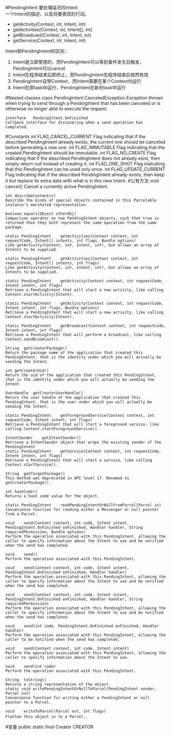 #PendingIntent
要处理延迟的Intent  
一个Intent的描述，以及将要表现的行动。  

+ getActivity(Context, int, Intent, int)  
+ getActivities(Context, int, Intent[], int)
+ getBroadcast(Context, int, Intent, int)
+ getService(Context, int, Intent, int)

Intent和PendingIntent的区别：  
1. Intent是立即使用的，而PendingIntent可以等到事件发生后触发，PendingIntent可以cancel  
2. Intent在程序结束后即终止，而PendingIntent在程序结束后依然有效  
3. PendingIntent自带Context，而Intent需要在某个Context内运行  
4. Intent在原task中运行，PendingIntent在新的task中运行 




#Nested classes
	class	PendingIntent.CanceledException
	Exception thrown when trying to send through a PendingIntent that has been canceled or is otherwise no longer able to execute the request.
 
	interface	PendingIntent.OnFinished
	Callback interface for discovering when a send operation has completed. 
#Constants
	int	FLAG_CANCEL_CURRENT
	Flag indicating that if the described PendingIntent already exists, the current one should be canceled before generating a new one.
	int	FLAG_IMMUTABLE
	Flag indicating that the created PendingIntent should be immutable.
	int	FLAG_NO_CREATE
	Flag indicating that if the described PendingIntent does not already exist, then simply return null instead of creating it.
	int	FLAG_ONE_SHOT
	Flag indicating that this PendingIntent can be used only once.
	int	FLAG_UPDATE_CURRENT
	Flag indicating that if the described PendingIntent already exists, then keep it but replace its extra data with what is in this new Intent. 
#公有方法
	void	cancel()
	Cancel a currently active PendingIntent.

	int	describeContents()
	Describe the kinds of special objects contained in this Parcelable instance's marshaled representation.

	boolean	equals(Object otherObj)
	Comparison operator on two PendingIntent objects, such that true is returned then they both represent the same operation from the same package.

	static PendingIntent	getActivities(Context context, int requestCode, Intent[] intents, int flags, Bundle options)
	Like getActivity(Context, int, Intent, int), but allows an array of Intents to be supplied.

	static PendingIntent	getActivities(Context context, int requestCode, Intent[] intents, int flags)
	Like getActivity(Context, int, Intent, int), but allows an array of Intents to be supplied.

	static PendingIntent	getActivity(Context context, int requestCode, Intent intent, int flags)
	Retrieve a PendingIntent that will start a new activity, like calling Context.startActivity(Intent).

	static PendingIntent	getActivity(Context context, int requestCode, Intent intent, int flags, Bundle options)
	Retrieve a PendingIntent that will start a new activity, like calling Context.startActivity(Intent).

	static PendingIntent	getBroadcast(Context context, int requestCode, Intent intent, int flags)
	Retrieve a PendingIntent that will perform a broadcast, like calling Context.sendBroadcast().

	String	getCreatorPackage()
	Return the package name of the application that created this PendingIntent, that is the identity under which you will actually be sending the Intent.

	int	getCreatorUid()
	Return the uid of the application that created this PendingIntent, that is the identity under which you will actually be sending the Intent.

	UserHandle	getCreatorUserHandle()
	Return the user handle of the application that created this PendingIntent, that is the user under which you will actually be sending the Intent.

	static PendingIntent	getForegroundService(Context context, int requestCode, Intent intent, int flags)
	Retrieve a PendingIntent that will start a foreground service, like calling Context.startForegroundService().

	IntentSender	getIntentSender()
	Retrieve a IntentSender object that wraps the existing sender of the PendingIntent
	static PendingIntent	getService(Context context, int requestCode, Intent intent, int flags)
	Retrieve a PendingIntent that will start a service, like calling Context.startService().

	String	getTargetPackage()
	This method was deprecated in API level 17. Renamed to getCreatorPackage().

	int	hashCode()
	Returns a hash code value for the object.

	static PendingIntent	readPendingIntentOrNullFromParcel(Parcel in)
	Convenience function for reading either a Messenger or null pointer from a Parcel.

	void	send(Context context, int code, Intent intent, PendingIntent.OnFinished onFinished, Handler handler, String requiredPermission, Bundle options)
	Perform the operation associated with this PendingIntent, allowing the caller to specify information about the Intent to use and be notified when the send has completed.

	void	send()
	Perform the operation associated with this PendingIntent.

	void	send(Context context, int code, Intent intent, PendingIntent.OnFinished onFinished, Handler handler)
	Perform the operation associated with this PendingIntent, allowing the caller to specify information about the Intent to use and be notified when the send has completed.

	void	send(Context context, int code, Intent intent, PendingIntent.OnFinished onFinished, Handler handler, String requiredPermission)
	Perform the operation associated with this PendingIntent, allowing the caller to specify information about the Intent to use and be notified when the send has completed.

	void	send(int code, PendingIntent.OnFinished onFinished, Handler handler)
	Perform the operation associated with this PendingIntent, allowing the caller to be notified when the send has completed.

	void	send(Context context, int code, Intent intent)
	Perform the operation associated with this PendingIntent, allowing the caller to specify information about the Intent to use.

	void	send(int code)
	Perform the operation associated with this PendingIntent.

	String	toString()
	Returns a string representation of the object.
	static void	writePendingIntentOrNullToParcel(PendingIntent sender, Parcel out)
	Convenience function for writing either a PendingIntent or null pointer to a Parcel.

	void	writeToParcel(Parcel out, int flags)
	Flatten this object in to a Parcel.、
#变量
														public static final Creator<PendingIntent>	CREATOR